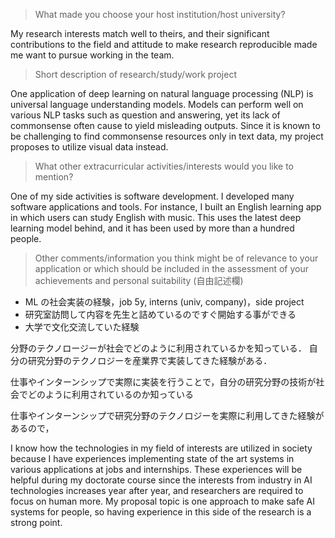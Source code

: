 > What made you choose your host institution/host university?

My research interests match well to theirs, and their significant contributions to the field and attitude to make research reproducible made me want to pursue working in the team.


> Short description of research/study/work project

One application of deep learning on natural language processing (NLP) is universal language understanding models. Models can perform well on various NLP tasks such as question and answering, yet its lack of commonsense often cause to yield misleading outputs. Since it is known to be challenging to find commonsense resources only in text data, my project proposes to utilize visual data instead.

> What other extracurricular activities/interests would you like to mention?

One of my side activities is software development. I developed many software applications and tools. For instance, I built an English learning app in which users can study English with music. This uses the latest deep learning model behind, and it has been used by more than a hundred people.

> Other comments/information you think might be of relevance to your application or which should be included in the assessment of your achievements and personal suitability (自由記述欄)

- ML の社会実装の経験，job 5y, interns (univ, company)，side project
- 研究室訪問して内容を先生と詰めているのですぐ開始する事ができる
- 大学で文化交流していた経験

分野のテクノロージーが社会でどのように利用されているかを知っている．
自分の研究分野のテクノロジーを産業界で実装してきた経験がある．

仕事やインターンシップで実際に実装を行うことで，自分の研究分野の技術が社会でどのように利用されているのか知っている

仕事やインターンシップで研究分野のテクノロジーを実際に利用してきた経験があるので，

I know how the technologies in my field of interests are utilized in society because I have experiences implementing state of the art systems in various applications at jobs and internships.
These experiences will be helpful during my doctorate course since the interests from industry in AI technologies increases year after year, and researchers are required to focus on human more.
My proposal topic is one approach to make safe AI systems for people, so having experience in this side of the research is a strong point.
